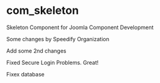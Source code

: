 com_skeleton
============

Skeleton Component for Joomla Component Development

Some changes by Speedify Organization

Add some 2nd changes


Fixed Secure Login Problems. Great!

Fixex database
